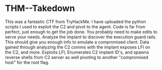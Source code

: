 # THM--Takedown

This was a fantastic CTF from TryHackMe.
I have uploaded the python scripts I used to exploit the C2 and pivot to the agent.
Code is far from perfect, just enough to get the job done. You probably need to make edits to serve your needs. 
Analyze the implant to discover the execution guard rails. This should give you enough info to emulate a compromised client.
Data gained through analyzing the C2 comms with the implant exposes LFI on the C2, and more.
Exploits LFI, Enumerates C2 implant ID's, and spawns reverse shells from C2 server as well pivoting to another "compromised host" for the root flag.
